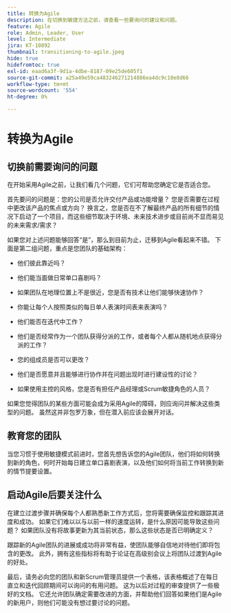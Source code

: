 ```yaml
---
title: 转换为Agile
description: 在切换到敏捷方法之前，请查看一些要询问的建议和问题。
feature: Agile
role: Admin, Leader, User
level: Intermediate
jira: KT-10892
thumbnail: transitioning-to-agile.jpeg
hide: true
hidefromtoc: true
exl-id: eaad6a3f-9d1a-4dbe-8187-09e25de605f1
source-git-commit: a25a49e59ca483246271214886ea4dc9c10e8d66
workflow-type: tm+mt
source-wordcount: '554'
ht-degree: 0%

---
```


# 转换为Agile

## 切换前需要询问的问题

在开始采用Agile之前，让我们看几个问题，它们可帮助您确定它是否适合您。

首先要问的问题是：您的公司是否允许交付产品或功能增量？ 您是否需要在过程中更改该产品的焦点或方向？ 换言之，您是否在不了解最终产品的所有细节的情况下启动了一个项目，而这些细节取决于环境、未来技术进步或目前尚不显而易见的未来需求/需求？

如果您对上述问题能够回答“是”，那么到目前为止，迁移到Agile看起来不错。 下面是第二组问题，重点是您团队的基础架构：

* 他们彼此靠近吗？

* 他们能当面做日常单口喜剧吗？

* 如果团队在地理位置上不是很近，您是否有技术让他们能够快速协作？

* 你能让每个人按照类似的每日单人表演时间表来表演吗？

* 他们能否在迭代中工作？

* 他们是否经常作为一个团队获得分派的工作，或者每个人都从随机地点获得分派的工作？

* 您的组成员是否可以更改？

* 他们是否愿意并且能够进行协作并在问题出现时进行建设性的讨论？

* 如果使用主控的风格，您是否有担任产品经理或Scrum敏捷角色的人员？


如果您觉得团队的某些方面可能会成为采用Agile的障碍，则应询问并解决这些类型的问题。 虽然这并非包罗万象，但在潜入前应该会展开对话。


## 教育您的团队

当您习惯于使用敏捷模式前进时，您首先想告诉您的Agile团队，他们将如何转换到新的角色，何时开始每日建立单口喜剧表演，以及他们如何将当前工作转换到新的情节提要设置。


## 启动Agile后要关注什么

在建立过渡步骤并确保每个人都熟悉新工作方式后，您将需要确保监控和跟踪其进度和成功。 如果它们难以以与以前一样的速度运转，是什么原因可能导致这些问题？ 如果团队没有将故事更新为其当前状态，那么这些状态是否已明确定义？

跟踪新的Agile团队的进展或成功将非常有益，使团队能够自信地对待他们即将包含的更改。 此外，拥有这些指标将有助于论证在高级别会议上将团队过渡到Agile的好处。

最后，请务必向您的团队和新Scrum管理员提供一个表格，该表格概述了在每日直立和迭代回顾期间可以询问的有用问题。 这为以后对过程的审查提供了一些极好的文档。 它还允许团队确定需要改进的方面，并帮助他们回答如果他们是Agile的新用户，则他们可能没有想过要讨论的问题。
